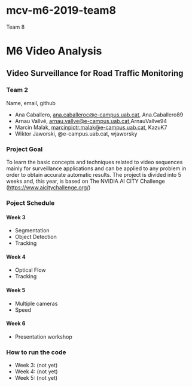 # mcv-m6-2019-team8
Team 8


# M6 Video Analysis

## Video Surveillance for Road Traffic Monitoring

### Team 2
Name, email, github
- Ana Caballero, ana.caballeroc@e-campus.uab.cat, Ana.Caballero89
- Arnau Vallvé, arnau.vallve@e-campus.uab.cat,ArnauVallve94
- Marcin Malak, marcinpiotr.malak@e-campus.uab.cat, KazuK7
- Wiktor Jaworski, @e-campus.uab.cat, wjaworsky

###  Project Goal
To learn the basic concepts and techniques related to video sequences mainly for surveillance applications and can be applied to any problem in order to obtain accurate automatic results.
The project is divided into 5 weeks and, this year, is based on The NVIDIA AI CITY Challenge (https://www.aicitychallenge.org/)

### Poject Schedule
#### Week 3
- Segmentation
- Object Detection
- Tracking
#### Week 4
- Optical Flow
- Tracking
#### Week 5
- Multiple cameras
- Speed
#### Week 6
- Presentation workshop

### How to run the code
- Week 3: (not yet)
- Week 4: (not yet)
- Week 5: (not yet)
